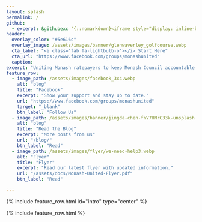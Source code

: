 ```yaml
---
layout: splash
permalink: /
github:
  - excerpt: &githubexc '{::nomarkdown}<iframe style="display: inline-block;" src="https://ghbtns.com/github-btn.html?user=monashunited&repo=monashunited.com.au&type=star&count=true&size=large" frameborder="0" scrolling="0" width="160px" height="30px"></iframe> <iframe style="display: inline-block;" src="https://ghbtns.com/github-btn.html?user=metaera&repo=monashunited.com.au&type=fork&count=true&size=large" frameborder="0" scrolling="0" width="158px" height="30px"></iframe>{:/nomarkdown}'
header:
  overlay_color: "#5e616c"
  overlay_image: /assets/images/banner/glenwaverley_golfcourse.webp
  cta_label: "<i class='fab fa-lightbulb-o'></i> Start Here"
  cta_url: "https://www.facebook.com/groups/monashunited"
  caption:
excerpt: "Uniting Monash ratepayers to keep Monash Council accountable."
feature_row:
  - image_path: /assets/images/facebook_3x4.webp
    alt: "blog"
    title: "Facebook"
    excerpt: "Show your support and stay up to date."
    url: "https://www.facebook.com/groups/monashunited"
    target: "_blank"
    btn_label: "Follow Us"
  - image_path: /assets/images/banner/jingda-chen-fnV7HNrC33k-unsplash.webp
    alt: "blog"
    title: "Read the Blog"
    excerpt: "More posts from us"
    url: "/blog/"
    btn_label: "Read"
  - image_path: /assets/images/flyer/we-need-help3.webp
    alt: "Flyer"
    title: "Flyer"
    excerpt: "Read our latest flyer with updated information."
    url: "/assets/docs/Monash-United-Flyer.pdf"
    btn_label: "Read"

---
```



<style>
.archive__item-teaser {
    height: 250px;
}
.bravereferral {
  text-align: center;
}

</style>


{% include feature_row.html id="intro" type="center" %}



{% include feature_row.html %}
